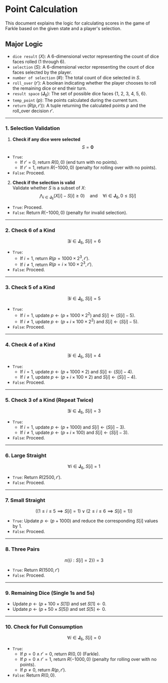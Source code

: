 # Point Calculation

This document explains the logic for calculating scores in the game of Farkle based on the given state and a player's selection.

## Major Logic

- `dice result` ($X$): A 6-dimensional vector representing the count of dice faces rolled (1 through 6).
- `selection` ($S$): A 6-dimensional vector representing the count of dice faces selected by the player.
- `number of selection` (#): The total count of dice selected in $S$.
- `roll_over` ($r'$): A boolean indicating whether the player chooses to roll the remaining dice or end their turn.
- `result space` ($\mathbf J_6$): The set of possible dice faces {1, 2, 3, 4, 5, 6}.
- `temp_point` ($p$): The points calculated during the current turn.
- `return` ($R(p, r')$): A tuple returning the calculated points $p$ and the roll_over decision $r'$.

---

### 1. Selection Validation
1. **Check if any dice were selected**  
$$
S = \mathbf 0
$$
- `True`:  
	- If $r' = 0$, return $R(0, 0)$ (end turn with no points).  
	- If $r' = 1$, return $R(-1000, 0)$ (penalty for rolling over with no points).  
- `False`: Proceed.

2. **Check if the selection is valid**  
   Validate whether $S$ is a subset of $X$:  
$$
\bigwedge_{i \in \mathbf J_6} (X[i] - S[i] \geq 0) \quad \text{and} \quad \forall i \in \mathbf J_6, 0 \leq S[i]
$$
- `True`: Proceed.  
- `False`: Return $R(-1000, 0)$ (penalty for invalid selection).  

---

### 2. Check 6 of a Kind
$$
\exists i \in \mathbf J_6, \; S[i] = 6
$$
- `True`:  
	- If $i = 1$, return $R(p = 1000 \times 2^3, r')$.  
	- If $i \neq 1$, return $R(p = i \times 100 \times 2^3, r')$.  
- `False`: Proceed.

---

### 3. Check 5 of a Kind
$$
\exists i \in \mathbf J_6, \; S[i] = 5
$$
- `True`:  
	- If $i = 1$, update $p \leftarrow (p + 1000 \times 2^2)$ and $S[i] \leftarrow (S[i] - 5)$.  
	- If $i \neq 1$, update $p \leftarrow (p + i \times 100 \times 2^2)$ and $S[i] \leftarrow (S[i] - 5)$.  
- `False`: Proceed.

---

### 4. Check 4 of a Kind
$$
\exists i \in \mathbf J_6, \; S[i] = 4
$$
- `True`:  
	- If $i = 1$, update $p \leftarrow (p + 1000 \times 2)$ and $S[i] \leftarrow (S[i] - 4)$.  
	- If $i \neq 1$, update $p \leftarrow (p + i \times 100 \times 2)$ and $S[i] \leftarrow (S[i] - 4)$.  
- `False`: Proceed.

---

### 5. Check 3 of a Kind (Repeat Twice)
$$
\exists i \in \mathbf J_6, \; S[i] = 3
$$
- `True`:  
  - If $i = 1$, update $p \leftarrow (p + 1000)$ and $S[i] \leftarrow (S[i] - 3)$.  
  - If $i \neq 1$, update $p \leftarrow (p + i \times 100)$ and $S[i] \leftarrow (S[i] - 3)$.  
- `False`: Proceed.

---

### 6. Large Straight
$$
\forall i \in \mathbf J_6, \; S[i] = 1
$$
- `True`: Return $R(2500, r')$.  
- `False`: Proceed.

---

### 7. Small Straight
$$
\big((1 \leq i \leq 5 \implies S[i] = 1) \; \lor \; (2 \leq i \leq 6 \implies S[i] = 1)\big)
$$
- `True`: Update $p \leftarrow (p + 1000)$ and reduce the corresponding $S[i]$ values by 1.  
- `False`: Proceed.

---

### 8. Three Pairs
$$
n(\{i:S[i] = 2\}) = 3
$$
- `True`: Return $R(1500, r')$
- `False`: Proceed.

---
### 9. Remaining Dice (Single 1s and 5s)
- Update $p \leftarrow (p + 100 \times S[1])$ and set $S[1] \leftarrow 0$.  
- Update $p \leftarrow (p + 50 \times S[5])$ and set $S[5] \leftarrow 0$.

---

### 10. Check for Full Consumption
$$
\forall i \in \mathbf J_6,\; S[i] = 0
$$
- `True`:  
	- If $p = 0 \land r' = 0$, return $R(0, 0)$ (Farkle).  
	- If $p = 0 \land r' = 1$, return $R(-1000, 0)$ (penalty for rolling over with no points).  
	- If $p \neq 0$, return $R(p, r')$.
- `False`: Return $R(0, 0)$.

